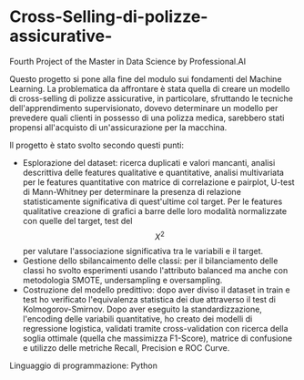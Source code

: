 # Cross-Selling-di-polizze-assicurative-
Fourth Project of the Master in Data Science by Professional.AI

Questo progetto si pone alla fine del modulo sui fondamenti del Machine Learning. La problematica da affrontare è stata quella di creare un modello di cross-selling di polizze assicurative, in particolare, sfruttando le tecniche dell'apprendimento supervisionato, dovevo determinare un modello per prevedere quali clienti in possesso di una polizza medica, sarebbero stati propensi all'acquisto di un'assicurazione per la macchina.

Il progetto è stato svolto secondo questi punti:
- Esplorazione del dataset: ricerca duplicati e valori mancanti, analisi descrittiva delle features qualitative e quantitative, analisi multivariata per le features quantitative con matrice di correlazione e pairplot, U-test di Mann-Whitney per determinare la presenza di relazione statisticamente significativa di quest'ultime col target. Per le features qualitative creazione di grafici a barre delle loro modalità normalizzate con quelle del target, test del $$X^2$$ per valutare l'associazione significativa tra le variabili e il target.
- Gestione dello sbilancaimento delle classi: per il bilanciamento delle classi ho svolto esperimenti usando l'attributo balanced ma anche con metodologia SMOTE, undersampling e oversampling.
- Costruzione del modello predittivo: dopo aver diviso il dataset in train e test ho verificato l'equivalenza statistica dei due attraverso il test di Kolmogorov-Smirnov. Dopo aver eseguito la standardizzazione, l'encoding delle variabili quantitative, ho creato dei modelli di regressione logistica, validati tramite cross-validation con ricerca della soglia ottimale (quella che massimizza F1-Score), matrice di confusione e utilizzo delle metriche Recall, Precision e ROC Curve.

Linguaggio di programmazione: Python 
